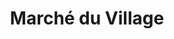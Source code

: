 ---
title: "Marché du Village"
url: /saint-germain-de-grantham/marche-du-village/
shop: convenience
---